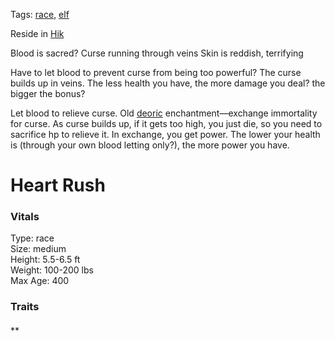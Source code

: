 Tags: [race](Races), [elf](Elves)

Reside in [Hik](Hik)

Blood is sacred?
Curse running through veins
Skin is reddish, terrifying

Have to let blood to prevent curse from being too powerful? The curse builds up in veins.
The less health you have, the more damage you deal? the bigger the bonus? 

Let blood to relieve curse. Old [deoric](Deoric) enchantment—exchange immortality for curse. As curse builds up, if it gets too high, you just die, so you need to sacrifice hp to relieve it. In exchange, you get power. The lower your health is (through your own blood letting only?), the more power you have. 

# Heart Rush

### Vitals
Type: race  
Size: medium  
Height: 5.5-6.5 ft  
Weight: 100-200 lbs  
Max Age: 400  

### Traits

#### 
**

